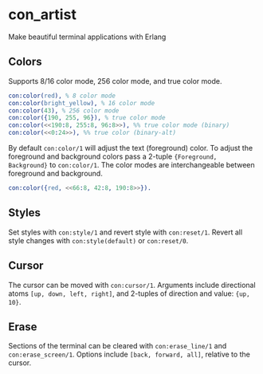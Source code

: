 # con_artist
Make beautiful terminal applications with Erlang

## Colors

Supports 8/16 color mode, 256 color mode, and true color mode.

``` erlang
con:color(red), % 8 color mode 
con:color(bright_yellow), % 16 color mode 
con:color(43), % 256 color mode 
con:color({190, 255, 96}), % true color mode 
con:color(<<190:8, 255:8, 96:8>>), %% true color mode (binary)
con:color(<<0:24>>), %% true color (binary-alt)
```

By default `con:color/1` will adjust the text (foreground) color. To adjust the foreground and background colors pass a 2-tuple `{Foreground, Background}` to `con:color/1`. The color modes are interchangeable between foreground and background.

``` erlang
con:color({red, <<66:8, 42:8, 190:8>>}).
```

## Styles

Set styles with `con:style/1` and revert style with `con:reset/1`. Revert all style changes with `con:style(default)` or `con:reset/0`.

## Cursor 

The cursor can be moved with `con:cursor/1`. Arguments include directional atoms `[up, down, left, right]`, and 2-tuples of direction and value: `{up, 10}`.

## Erase 

Sections of the terminal can be cleared with `con:erase_line/1` and `con:erase_screen/1`. Options include `[back, forward, all]`, relative to the cursor.
